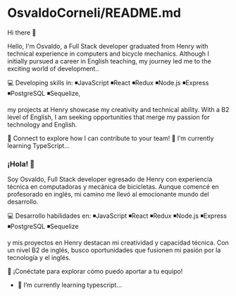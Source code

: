# OsvaldoCorneli/README.md
Hi there 👋

Hello, I'm Osvaldo, a Full Stack developer graduated from Henry with technical experience in computers and bicycle mechanics. Although I initially pursued a career in English teaching, my journey led me to the exciting world of development..

💻 Developing skills in: 
◾JavaScript 
◾React 
◾Redux 
◾Node.js 
◾Express 
◾PostgreSQL 
◾Sequelize,

 my projects at Henry showcase my creativity and technical ability. With a B2 level of English, I am seeking opportunities that merge my passion for technology and English.

🚀 Connect to explore how I can contribute to your team!
🌱 I’m currently learning TypeScript...

### ¡Hola! 👋
Soy Osvaldo, Full Stack developer egresado de Henry con experiencia técnica en computadoras y mecánica de bicicletas. Aunque comencé en profesorado en inglés, mi camino me llevó al emocionante mundo del desarrollo.

💻 Desarrollo habilidades en:
◾JavaScript
◾React
◾Redux
◾Node.js
◾Express
◾PostgreSQL
◾Sequelize 

y mis proyectos en Henry destacan mi creatividad y capacidad técnica. Con un nivel B2 de inglés, busco oportunidades que fusionen mi pasión por la tecnología y el inglés.

🚀 ¡Conéctate para explorar cómo puedo aportar a tu equipo!

- 🌱 I’m currently learning typescript...
<!--
- 👯 I’m looking to collaborate on ...
- 🤔 I’m looking for help with ...
- 💬 Ask me about ...
- 📫 How to reach me: ...
- 😄 Pronouns: ...
- ⚡ Fun fact: ...
-->
